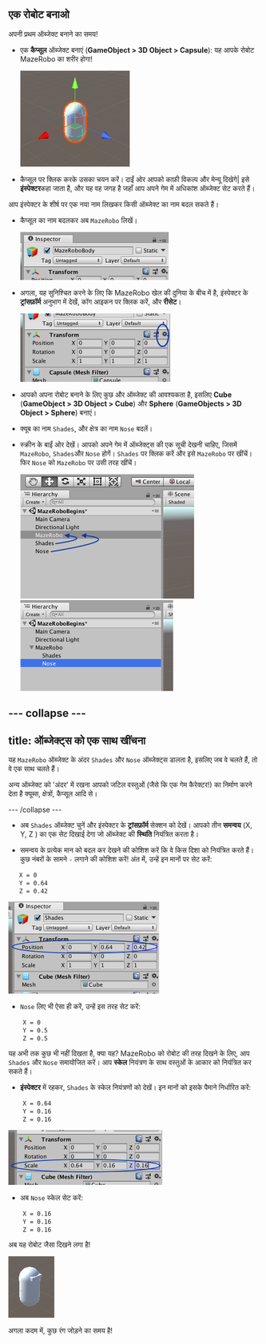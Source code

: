 ## एक रोबोट बनाओ

अपनी प्रथम ऑब्जेक्ट बनाने का समय!

+ एक **कैप्सूल** ऑब्जेक्ट बनाएं \(**GameObject > 3D Object > Capsule**\): यह आपके रोबोट MazeRobo का शरीर होगा!

  ![नई कैप्सूल ऑब्जेक्ट](images/step4_capsule.png)

+ कैप्सूल पर क्लिक करके उसका चयन करें। दाईं ओर आपको काफ़ी विकल्प और मेन्यू दिखेगे| इसे **इंस्पेक्टर**कहा जाता है, और यह वह जगह है जहाँ आप अपने गेम में अधिकांश ऑब्जेक्ट सेट करते हैं।

आप इंस्पेक्टर के शीर्ष पर एक नया नाम लिखकर किसी ऑब्जेक्ट का नाम बदल सकते हैं।

+ कैप्सूल का नाम बदलकर अब `MazeRobo` लिखें।

  ![](images/step4_rename.png)

+ अगला, यह सुनिश्चित करने के लिए कि MazeRobo खेल की दुनिया के बीच में है, इंस्पेक्टर के **ट्रांसफ़ॉर्म** अनुभाग में देखें, कॉग आइकन पर क्लिक करें, और **रीसेट**।

  ![](images/step4_Transform.png)

+ आपको अपना रोबोट बनाने के लिए कुछ और ऑब्जेक्ट की आवश्यकता है, इसलिए **Cube** \(**GameObject > 3D Object > Cube**\) और **Sphere** \(**GameObjects > 3D Object > Sphere**\) बनाएं।

+ क्यूब का नाम `Shades`, और क्षेत्र का नाम `Nose` बदलें।

+ स्क्रीन के बाईं ओर देखें। आपको अपने गेम में ऑब्जेक्ट्स की एक सूची देखनी चाहिए, जिसमें `MazeRobo`, `Shades`और `Nose` होगें। `Shades` पर क्लिक करें और इसे `MazeRobo` पर खींचें। फिर `Nose` को `MazeRobo` पर उसी तरह खींचें।

  ![ऑब्जेक्ट की सूची](images/step4_moveObjects.png) 
  ![MazeRobo पर Shades और Nose को रखने के बाद ऑब्जेक्ट्स की सूची](images/step4_afterMove.png)

--- collapse ---
---
title: ऑब्जेक्ट्स को एक साथ खींचना
---

यह `MazeRobo` ऑब्जेक्ट के अंदर `Shades` और `Nose` ऑब्जेक्ट्स डालता है, इसलिए जब वे चलते हैं, तो वे एक साथ चलते हैं।

अन्य ऑब्जेक्ट को 'अंदर' में रखना आपको जटिल वस्तुओं \(जैसे कि एक गेम कैरेक्टर!\) का निर्माण करने देता है क्यूब्स, क्षेत्रों, कैप्सूल आदि से।

--- /collapse ---

+ अब `Shades` ऑब्जेक्ट चुनें और इंस्पेक्टर के **ट्रांसफ़ॉर्म** सेक्शन को देखें। आपको तीन **समन्वय**  \(X, Y, Z \) का एक सेट दिखाई देगा जो ऑब्जेक्ट की **स्थिति** नियंत्रित करता है।

+ समन्वय के प्रत्येक मान को बदल कर देखने की कोशिश करें कि वे किस दिशा को नियंत्रित करते हैं। कुछ नंबरों के सामने `-` लगाने की कोशिश करें! अंत में, उन्हें इन मानों पर सेट करें:
```
   X = 0
   Y = 0.64
   Z = 0.42
```
  ![स्थिति का समन्वय बदलना](images/step4_TransformPosition.png)

+ `Nose` लिए भी ऐसा ही करें, उन्हें इस तरह सेट करें:
```
    X = 0
    Y = 0.5
    Z = 0.5
```
यह अभी तक कुछ भी नहीं दिखता है, क्या यह? MazeRobo को रोबोट की तरह दिखने के लिए, आप `Shades` और `Nose` समायोजित करें। आप **स्केल** नियंत्रण के साथ वस्तुओं के आकार को नियंत्रित कर सकते हैं।

+ **इंस्पेक्टर** में रहकर, `Shades` के स्केल नियंत्रणों को देखें। इन मानों को इसके पैमाने निर्धारित करें:
```
    X = 0.64
    Y = 0.16
    Z = 0.16
```
  ![स्केल वैल्यू बदलना](images/step4_TransformScale.png)

+ अब `Nose` स्केल सेट करें:
```
    X = 0.16
    Y = 0.16
    Z = 0.16
```
अब यह रोबोट जैसा दिखने लगा है!

  ![रोबोट चरित्र](images/step4_robot.png)

अगला कदम में, कुछ रंग जोड़ने का समय है!
